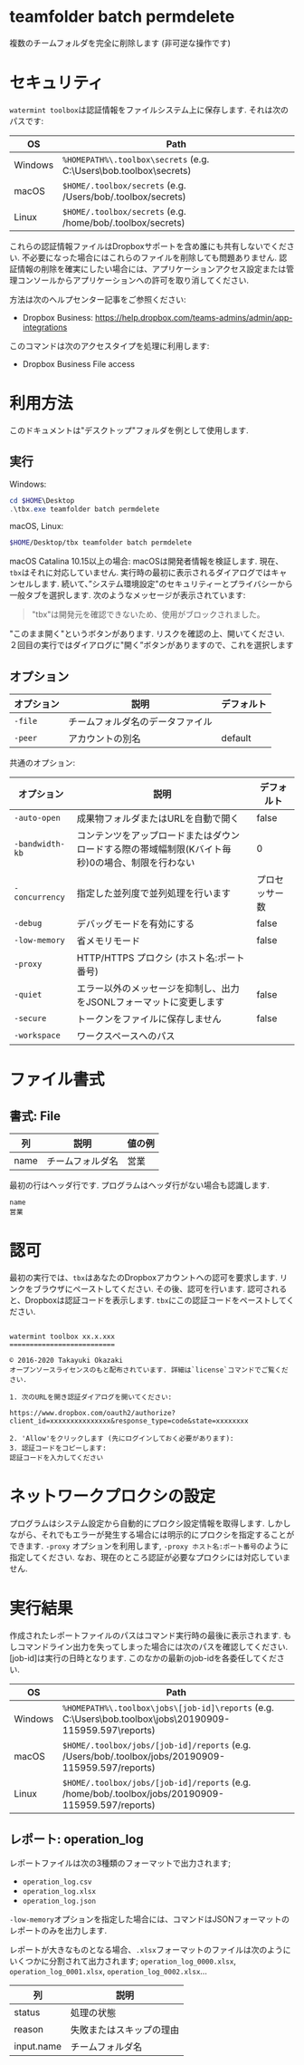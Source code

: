 # teamfolder batch permdelete 

複数のチームフォルダを完全に削除します (非可逆な操作です)

# セキュリティ

`watermint toolbox`は認証情報をファイルシステム上に保存します. それは次のパスです:

| OS       | Path                                                               |
| -------- | ------------------------------------------------------------------ |
| Windows  | `%HOMEPATH%\.toolbox\secrets` (e.g. C:\Users\bob\.toolbox\secrets) |
| macOS    | `$HOME/.toolbox/secrets` (e.g. /Users/bob/.toolbox/secrets)        |
| Linux    | `$HOME/.toolbox/secrets` (e.g. /home/bob/.toolbox/secrets)         |

これらの認証情報ファイルはDropboxサポートを含め誰にも共有しないでください.
不必要になった場合にはこれらのファイルを削除しても問題ありません. 認証情報の削除を確実にしたい場合には、アプリケーションアクセス設定または管理コンソールからアプリケーションへの許可を取り消してください.

方法は次のヘルプセンター記事をご参照ください:
* Dropbox Business: https://help.dropbox.com/teams-admins/admin/app-integrations

このコマンドは次のアクセスタイプを処理に利用します:
* Dropbox Business File access

# 利用方法

このドキュメントは"デスクトップ"フォルダを例として使用します.

## 実行

Windows:

```powershell
cd $HOME\Desktop
.\tbx.exe teamfolder batch permdelete 
```

macOS, Linux:

```bash
$HOME/Desktop/tbx teamfolder batch permdelete 
```

macOS Catalina 10.15以上の場合: macOSは開発者情報を検証します. 現在、`tbx`はそれに対応していません. 実行時の最初に表示されるダイアログではキャンセルします. 続いて、”システム環境設定"のセキュリティーとプライバシーから一般タブを選択します.
次のようなメッセージが表示されています:
> "tbx"は開発元を確認できないため、使用がブロックされました。

"このまま開く"というボタンがあります. リスクを確認の上、開いてください. ２回目の実行ではダイアログに"開く”ボタンがありますので、これを選択します

## オプション

| オプション | 説明                             | デフォルト |
|------------|----------------------------------|------------|
| `-file`    | チームフォルダ名のデータファイル |            |
| `-peer`    | アカウントの別名                 | default    |

共通のオプション:

| オプション      | 説明                                                                                             | デフォルト     |
|-----------------|--------------------------------------------------------------------------------------------------|----------------|
| `-auto-open`    | 成果物フォルダまたはURLを自動で開く                                                              | false          |
| `-bandwidth-kb` | コンテンツをアップロードまたはダウンロードする際の帯域幅制限(Kバイト毎秒)0の場合、制限を行わない | 0              |
| `-concurrency`  | 指定した並列度で並列処理を行います                                                               | プロセッサー数 |
| `-debug`        | デバッグモードを有効にする                                                                       | false          |
| `-low-memory`   | 省メモリモード                                                                                   | false          |
| `-proxy`        | HTTP/HTTPS プロクシ (ホスト名:ポート番号)                                                        |                |
| `-quiet`        | エラー以外のメッセージを抑制し、出力をJSONLフォーマットに変更します                              | false          |
| `-secure`       | トークンをファイルに保存しません                                                                 | false          |
| `-workspace`    | ワークスペースへのパス                                                                           |                |

# ファイル書式

## 書式: File 

| 列   | 説明             | 値の例 |
|------|------------------|--------|
| name | チームフォルダ名 | 営業   |

最初の行はヘッダ行です. プログラムはヘッダ行がない場合も認識します.

```csv
name
営業
```

# 認可

最初の実行では、`tbx`はあなたのDropboxアカウントへの認可を要求します. リンクをブラウザにペーストしてください. その後、認可を行います. 認可されると、Dropboxは認証コードを表示します. `tbx`にこの認証コードをペーストしてください.

```

watermint toolbox xx.x.xxx
==========================

© 2016-2020 Takayuki Okazaki
オープンソースライセンスのもと配布されています. 詳細は`license`コマンドでご覧ください.

1. 次のURLを開き認証ダイアログを開いてください:

https://www.dropbox.com/oauth2/authorize?client_id=xxxxxxxxxxxxxxx&response_type=code&state=xxxxxxxx

2. 'Allow'をクリックします (先にログインしておく必要があります):
3. 認証コードをコピーします:
認証コードを入力してください

```

# ネットワークプロクシの設定

プログラムはシステム設定から自動的にプロクシ設定情報を取得します. しかしながら、それでもエラーが発生する場合には明示的にプロクシを指定することができます. `-proxy` オプションを利用します, `-proxy ホスト名:ポート番号`のように指定してください. なお、現在のところ認証が必要なプロクシには対応していません.

# 実行結果

作成されたレポートファイルのパスはコマンド実行時の最後に表示されます. もしコマンドライン出力を失ってしまった場合には次のパスを確認してください. [job-id]は実行の日時となります. このなかの最新のjob-idを各委任してください.

| OS      | Path                                                                                                      |
| ------- | --------------------------------------------------------------------------------------------------------- |
| Windows | `%HOMEPATH%\.toolbox\jobs\[job-id]\reports` (e.g. C:\Users\bob\.toolbox\jobs\20190909-115959.597\reports) |
| macOS   | `$HOME/.toolbox/jobs/[job-id]/reports` (e.g. /Users/bob/.toolbox/jobs/20190909-115959.597/reports)        |
| Linux   | `$HOME/.toolbox/jobs/[job-id]/reports` (e.g. /home/bob/.toolbox/jobs/20190909-115959.597/reports)         |

## レポート: operation_log 

レポートファイルは次の3種類のフォーマットで出力されます;
* `operation_log.csv`
* `operation_log.xlsx`
* `operation_log.json`

`-low-memory`オプションを指定した場合には、コマンドはJSONフォーマットのレポートのみを出力します.

レポートが大きなものとなる場合、`.xlsx`フォーマットのファイルは次のようにいくつかに分割されて出力されます;
`operation_log_0000.xlsx`, `operation_log_0001.xlsx`, `operation_log_0002.xlsx`...   

| 列         | 説明                     |
|------------|--------------------------|
| status     | 処理の状態               |
| reason     | 失敗またはスキップの理由 |
| input.name | チームフォルダ名         |

